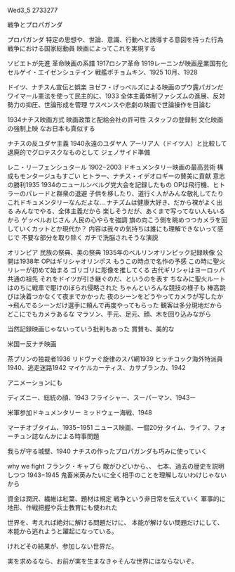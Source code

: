Wed3_5
2733277

戦争とプロパガンダ

プロパガンダ
特定の思想や、世論、意識、行動へと誘導する意図を持った行為
戦争における国家総動員
映画によってこれを実現する

ソビエトが先進
革命映画の系譜
1917ロシア革命
1919レーニンが映画産業国有化
セルゲイ・エイゼンシュテイン
戦艦ポチョムキン、1925
10月、1928

ドイツ、ナチスん宣伝と娯楽
ヨゼフ・げっベルズによる映画のプウ露パガンだ
ワイマール憲法を使って民主的に、1933
全体主義体制ファシズムの進展、反対勢力の抑圧、世論形成を管理
サスペンスや悲劇の映画で世論操作を目論む

1934ナチス映画方式
映画政策と配給会社の許可性
スタッフの登録制
文化映画の強制上映
なお日本も真似する

ナチスの反ユダヤ主義
1940永遠のユダヤ人
アーリア人（ドイツ人）と比較して退廃的でグロテスクなものとして
ジェノサイド準備

レニ・リーフェンシュタール
1902−2003
ドキュメンタリー映画の最高芸術
構成もモンタージュもすごい
ヒトラー、ナチス・イデオロギーの賛美に貢献
意志の勝利1935
	1934のニュールンベルグ党大会を記録したもの
	OPは飛行機、ヒトラーのパレードと群衆の退避
	子供を移したり、道行く人がみんな敬礼してたり
	これドキュメンタリーなんだよな…
	ナチズムは健康大好き、だから裸がよく出る
	みんなでやる、全体主義だから
	楽しそうだが、あくまで写ってない人もいるから
ゲッベルおじさん
人民の心やらを強調
旗の向こう側を眺めつつカメラを回していくカットとか現代か？
内容は我々の気持ちは誰にも理解できないって感じで
不要な部分を取り除く
ガチで洗脳されそうな演説

オリンピア
民族の祭典、美の祭典
1935年のベルリンオリンピック記録映像
公開は1938年
	OPはギリシャオリンポス
	もうこの時点で名作の予感
	この時に聖火リレーが初めて始まる
	ゴリゴリに彫像を推してくる
	古代ギリシャはヨーロッパ共通の祖先
	それをドイツが引き継ぐのだ、というのを表す
ちなみに聖火ルートはのちに戦車で駆けのぼられ侵略された
ちゃんといろんな競技の様子も
棒高跳びは決着つかなくて夜までかかった
夜のシーンをどうやってカメラが写したか
→飛んでるシーンだけ選手に頼んで再度やってもらった
観客は多分現地だから
どこにでもカメラあるな
マラソン、手元、足元、顔、木を回り込みながら

当然記録映画じゃないっていう批判もあった
賞賛も、美的な

米国ー反ナチ映画

茶プリンの独裁者1936
リドヴァぐ旋律のスパ網1939
ヒッチコック海外特派員1940、逃走迷路1942
マイケルカーティス、カサブランカ、1942

アニメーションにも

ディズニー、総統の顔、1943
フライシャー、スーパーマン、1943ー

米軍参加ドキュメンタリー
ミッドウェー海戦、1948

マーチオブタイム、1935−1951
ニュース映画、一個20分
タイム、ライフ、フォーチュン誌なんかによる時事問題

我らが守る城壁、1940
ナチスの作ったプロパガンダも巧みに使っていく

why  we fight フランク・キャブら
敵がひどいから、、
七本、過去の歴史を説明しつつ
1943−1945
鬼畜米英みたいに全く相手のことを理解しないわけじゃないから


資金は潤沢、繊維は紅葉、題材は規定
戦争という非日常を伝えていく
軍事的に地形、作戦把握や兵士教育にも使われた

世界を、考えれば絶対に解ける問題だけに、
本能が解けない問題だけにして、
本能から逃れようと躍起になっている。

けれどその結果が、参加しない世界だ。

実を求めるなら、お前が実を生まなきゃそんな世界にはならないぞ。



